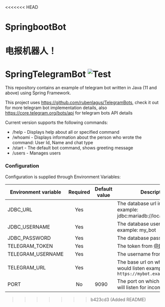 <<<<<<< HEAD
# SpringbootBot
电报机器人！
=======
# SpringTelegramBot ![Test](https://github.com/UnAfraid/SpringTelegramBot/workflows/Test/badge.svg)

This repository contains an example of telegram bot written in Java (11 and above) using Spring Framework.

This project uses https://github.com/rubenlagus/TelegramBots, check it out for more telegram bot implementation details, also https://core.telegram.org/bots/api for telegram bots API details

Current version supports the following commands:
* /help - Displays help about all or specified command
* /whoami - Displays information about the person who wrote the command: User Id, Name and chat type
* /start - The default bot command, shows greeting message
* /users - Manages users


### Configuration
Configuration is supplied through Environment Variables:

| Environment variable 	| Required 	| Default value 	| Description                                                                    	|
|----------------------	|:--------:	|---------------	|--------------------------------------------------------------------------------	|
| JDBC_URL             	|    Yes   	|               	| The database url in jdbc format example: jdbc:mariadb://localhost/my_bot       	|
| JDBC_USERNAME        	|    Yes   	|               	| The database username example: my_bot                                          	|
| JDBC_PASSWORD        	|    Yes   	|               	| The database password                                                          	|
| TELEGRAM_TOKEN       	|    Yes   	|               	| The token from [@BotFather](https://t.me/BotFather)                              	|
| TELEGRAM_USERNAME    	|    Yes   	|               	| The username from [@BotFather](https://t.me/BotFather)                            |
| TELEGRAM_URL         	|    Yes   	|               	| The base url on which your bot would listen example: `https://mybot.example.com` 	|
| PORT                 	|    No    	| 9090          	| The port on which web server will listen for incoming requests                 	|
>>>>>>> b423cd3 (Added README)

